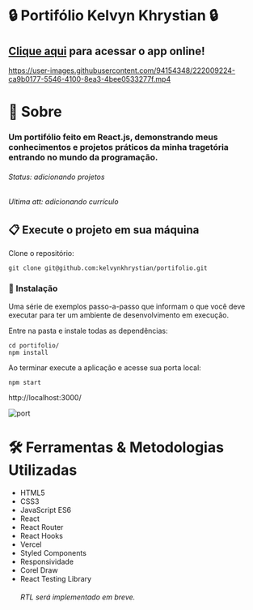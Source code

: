 # 🔒 Portifólio Kelvyn Khrystian 🔒

## [Clique aqui](https://kelvyn-khrystian.vercel.app/) para acessar o app online!

https://user-images.githubusercontent.com/94154348/222009224-ca9b0177-5546-4100-8ea3-4bee0533277f.mp4

# 📄 Sobre

### Um portifólio feito em React.js, demonstrando meus conhecimentos e projetos práticos da minha tragetória entrando no mundo da programação.
###### Status: adicionando projetos
###### Ultima att: adicionando currículo

## 📋 Execute o projeto em sua máquina

Clone o repositório:

```
git clone git@github.com:kelvynkhrystian/portifolio.git
```

### 🔧 Instalação

Uma série de exemplos passo-a-passo que informam o que você deve executar para ter um ambiente de desenvolvimento em execução.

Entre na pasta e instale todas as dependências:

```
cd portifolio/
npm install
```

Ao terminar execute a aplicação e acesse sua porta local:

```
npm start
```
http://localhost:3000/

![port](https://user-images.githubusercontent.com/94154348/221997618-c05faebf-2097-4200-a317-48e941f013c0.png)

# 🛠 Ferramentas & Metodologias Utilizadas

* HTML5
* CSS3
* JavaScript ES6
* React
* React Router
* React Hooks
* Vercel
* Styled Components
* Responsividade
* Corel Draw
* React Testing Library
   ###### RTL será implementado em breve.